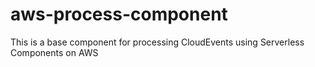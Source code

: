 # aws-process-component
This is a base component for processing CloudEvents using Serverless Components on AWS
